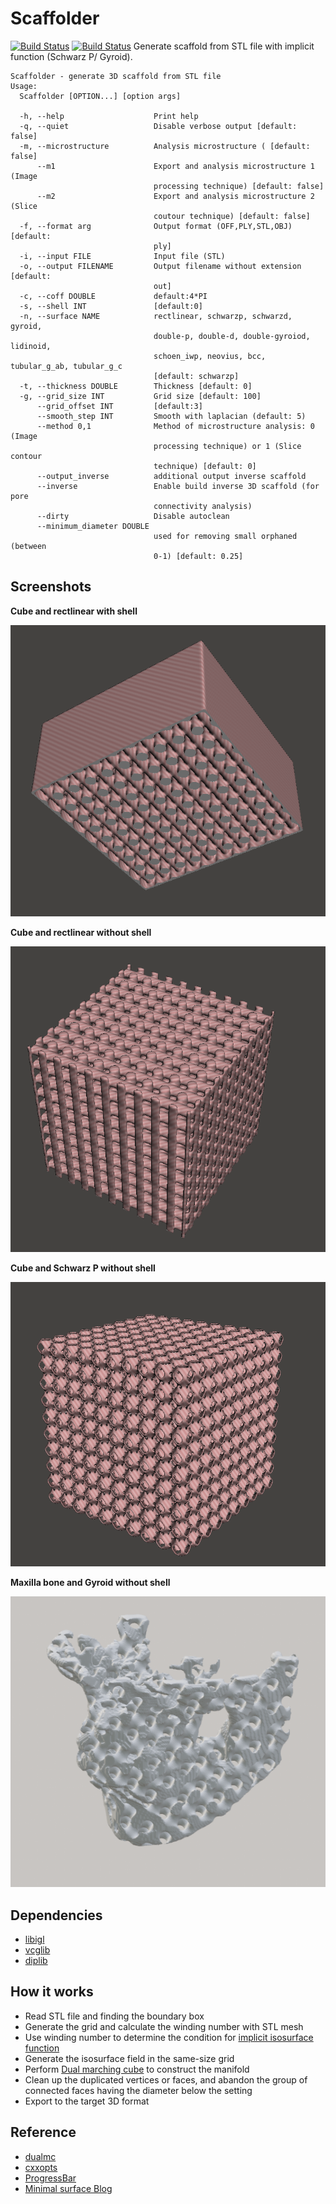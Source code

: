 # Scaffolder 
[![Build Status](https://travis-ci.org/nodtem66/Scaffolder.svg?branch=master)](https://travis-ci.org/nodtem66/Scaffolder) [![Build Status](https://travis-ci.org/nodtem66/Scaffolder.svg?branch=dev)](https://travis-ci.org/nodtem66/Scaffolder) 
Generate scaffold from STL file with implicit function (Schwarz P/ Gyroid).
```
Scaffolder - generate 3D scaffold from STL file
Usage:
  Scaffolder [OPTION...] [option args]

  -h, --help                    Print help
  -q, --quiet                   Disable verbose output [default: false]
  -m, --microstructure          Analysis microstructure ( [default: false]
      --m1                      Export and analysis microstructure 1 (Image
                                processing technique) [default: false]
      --m2                      Export and analysis microstructure 2 (Slice
                                coutour technique) [default: false]
  -f, --format arg              Output format (OFF,PLY,STL,OBJ) [default:
                                ply]
  -i, --input FILE              Input file (STL)
  -o, --output FILENAME         Output filename without extension [default:
                                out]
  -c, --coff DOUBLE             default:4*PI
  -s, --shell INT               [default:0]
  -n, --surface NAME            rectlinear, schwarzp, schwarzd, gyroid,
                                double-p, double-d, double-gyroiod, lidinoid,
                                schoen_iwp, neovius, bcc, tubular_g_ab, tubular_g_c
                                [default: schwarzp]
  -t, --thickness DOUBLE        Thickness [default: 0]
  -g, --grid_size INT           Grid size [default: 100]
      --grid_offset INT         [default:3]
      --smooth_step INT         Smooth with laplacian (default: 5)
      --method 0,1              Method of microstructure analysis: 0 (Image
                                processing technique) or 1 (Slice contour
                                technique) [default: 0]
      --output_inverse          additional output inverse scaffold
      --inverse                 Enable build inverse 3D scaffold (for pore
                                connectivity analysis)
      --dirty                   Disable autoclean
      --minimum_diameter DOUBLE
                                used for removing small orphaned (between
                                0-1) [default: 0.25]
```

## Screenshots
**Cube and rectlinear with shell**

![Cube with rectlinear and shell](https://github.com/nodtem66/Scaffolder/raw/master/images/cube-rectlinear-shell.png)

**Cube and rectlinear without shell**

![Cube with rectlinear and shell](https://github.com/nodtem66/Scaffolder/raw/master/images/cube-rectlinear.png)

**Cube and Schwarz P without shell**

![Cube and Schwarz P without shell](https://github.com/nodtem66/Scaffolder/raw/master/images/cube-schwarzp.png)

**Maxilla bone and Gyroid without shell**

![Maxilla bone and Gyroid without shell](https://github.com/nodtem66/Scaffolder/raw/master/images/maxilla-gyroid.png)

## Dependencies
- [libigl](https://libigl.github.io/)
- [vcglib](https://github.com/cnr-isti-vclab/vcglib)
- [diplib](https://github.com/DIPlib/diplib)

## How it works
- Read STL file and finding the boundary box
- Generate the grid and calculate the winding number with STL mesh
- Use winding number to determine the condition for [implicit isosurface function](https://wewanttolearn.wordpress.com/2019/02/03/triply-periodic-minimal-surfaces/)
- Generate the isosurface field in the same-size grid
- Perform [Dual marching cube](https://github.com/dominikwodniok/dualmc) to construct the manifold
- Clean up the duplicated vertices or faces, and abandon the group of connected faces having the diameter below the setting
- Export to the target 3D format

## Reference 
- [dualmc](https://github.com/dominikwodniok/dualmc)
- [cxxopts](https://github.com/jarro2783/cxxopts)
- [ProgressBar](https://github.com/prakhar1989/progress-cpp)
- [Minimal surface Blog](https://minimalsurfaces.blog/)
